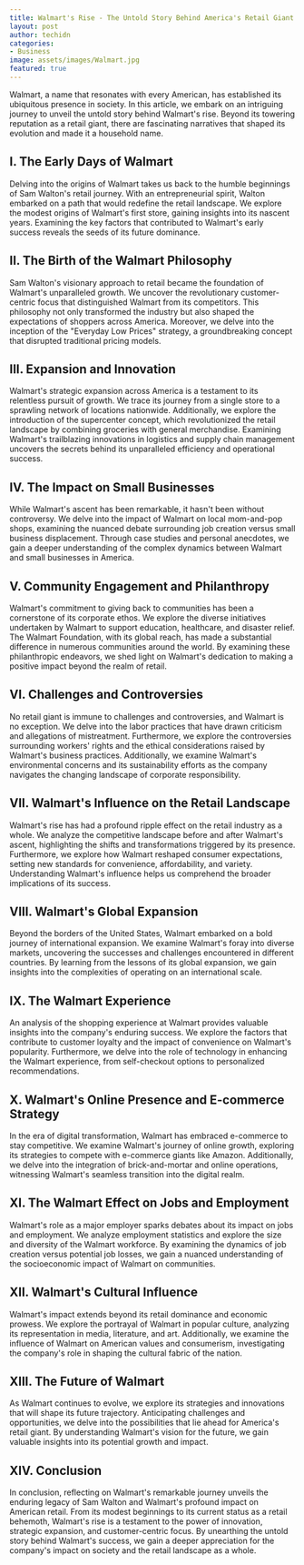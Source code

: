 ```yaml
---
title: Walmart's Rise - The Untold Story Behind America's Retail Giant
layout: post
author: techidn
categories: 
- Business
image: assets/images/Walmart.jpg
featured: true
---
```


Walmart, a name that resonates with every American, has established its ubiquitous presence in society. In this article, we embark on an intriguing journey to unveil the untold story behind Walmart's rise. Beyond its towering reputation as a retail giant, there are fascinating narratives that shaped its evolution and made it a household name.

## I. The Early Days of Walmart
Delving into the origins of Walmart takes us back to the humble beginnings of Sam Walton's retail journey. With an entrepreneurial spirit, Walton embarked on a path that would redefine the retail landscape. We explore the modest origins of Walmart's first store, gaining insights into its nascent years. Examining the key factors that contributed to Walmart's early success reveals the seeds of its future dominance.

## II. The Birth of the Walmart Philosophy
Sam Walton's visionary approach to retail became the foundation of Walmart's unparalleled growth. We uncover the revolutionary customer-centric focus that distinguished Walmart from its competitors. This philosophy not only transformed the industry but also shaped the expectations of shoppers across America. Moreover, we delve into the inception of the "Everyday Low Prices" strategy, a groundbreaking concept that disrupted traditional pricing models.

## III. Expansion and Innovation
Walmart's strategic expansion across America is a testament to its relentless pursuit of growth. We trace its journey from a single store to a sprawling network of locations nationwide. Additionally, we explore the introduction of the supercenter concept, which revolutionized the retail landscape by combining groceries with general merchandise. Examining Walmart's trailblazing innovations in logistics and supply chain management uncovers the secrets behind its unparalleled efficiency and operational success.

## IV. The Impact on Small Businesses
While Walmart's ascent has been remarkable, it hasn't been without controversy. We delve into the impact of Walmart on local mom-and-pop shops, examining the nuanced debate surrounding job creation versus small business displacement. Through case studies and personal anecdotes, we gain a deeper understanding of the complex dynamics between Walmart and small businesses in America.

## V. Community Engagement and Philanthropy
Walmart's commitment to giving back to communities has been a cornerstone of its corporate ethos. We explore the diverse initiatives undertaken by Walmart to support education, healthcare, and disaster relief. The Walmart Foundation, with its global reach, has made a substantial difference in numerous communities around the world. By examining these philanthropic endeavors, we shed light on Walmart's dedication to making a positive impact beyond the realm of retail.

## VI. Challenges and Controversies
No retail giant is immune to challenges and controversies, and Walmart is no exception. We delve into the labor practices that have drawn criticism and allegations of mistreatment. Furthermore, we explore the controversies surrounding workers' rights and the ethical considerations raised by Walmart's business practices. Additionally, we examine Walmart's environmental concerns and its sustainability efforts as the company navigates the changing landscape of corporate responsibility.

## VII. Walmart's Influence on the Retail Landscape
Walmart's rise has had a profound ripple effect on the retail industry as a whole. We analyze the competitive landscape before and after Walmart's ascent, highlighting the shifts and transformations triggered by its presence. Furthermore, we explore how Walmart reshaped consumer expectations, setting new standards for convenience, affordability, and variety. Understanding Walmart's influence helps us comprehend the broader implications of its success.

## VIII. Walmart's Global Expansion
Beyond the borders of the United States, Walmart embarked on a bold journey of international expansion. We examine Walmart's foray into diverse markets, uncovering the successes and challenges encountered in different countries. By learning from the lessons of its global expansion, we gain insights into the complexities of operating on an international scale.

## IX. The Walmart Experience
An analysis of the shopping experience at Walmart provides valuable insights into the company's enduring success. We explore the factors that contribute to customer loyalty and the impact of convenience on Walmart's popularity. Furthermore, we delve into the role of technology in enhancing the Walmart experience, from self-checkout options to personalized recommendations.

## X. Walmart's Online Presence and E-commerce Strategy
In the era of digital transformation, Walmart has embraced e-commerce to stay competitive. We examine Walmart's journey of online growth, exploring its strategies to compete with e-commerce giants like Amazon. Additionally, we delve into the integration of brick-and-mortar and online operations, witnessing Walmart's seamless transition into the digital realm.

## XI. The Walmart Effect on Jobs and Employment
Walmart's role as a major employer sparks debates about its impact on jobs and employment. We analyze employment statistics and explore the size and diversity of the Walmart workforce. By examining the dynamics of job creation versus potential job losses, we gain a nuanced understanding of the socioeconomic impact of Walmart on communities.

## XII. Walmart's Cultural Influence
Walmart's impact extends beyond its retail dominance and economic prowess. We explore the portrayal of Walmart in popular culture, analyzing its representation in media, literature, and art. Additionally, we examine the influence of Walmart on American values and consumerism, investigating the company's role in shaping the cultural fabric of the nation.

## XIII. The Future of Walmart
As Walmart continues to evolve, we explore its strategies and innovations that will shape its future trajectory. Anticipating challenges and opportunities, we delve into the possibilities that lie ahead for America's retail giant. By understanding Walmart's vision for the future, we gain valuable insights into its potential growth and impact.

## XIV. Conclusion
In conclusion, reflecting on Walmart's remarkable journey unveils the enduring legacy of Sam Walton and Walmart's profound impact on American retail. From its modest beginnings to its current status as a retail behemoth, Walmart's rise is a testament to the power of innovation, strategic expansion, and customer-centric focus. By unearthing the untold story behind Walmart's success, we gain a deeper appreciation for the company's impact on society and the retail landscape as a whole.
